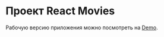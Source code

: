 # Проект React Movies 

Рабочую версию приложения можно посмотреть на [Demo](https://prozorog.github.io/movie-project/).
